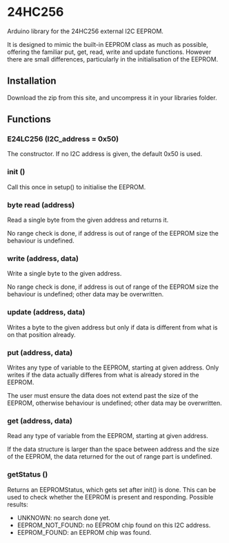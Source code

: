 # 24HC256
Arduino library for the 24HC256 external I2C EEPROM.

It is designed to mimic the built-in EEPROM class as much as possible, offering the familiar put, get, read, write and update functions. However there are small differences, particularly in the initialisation of the EEPROM.

## Installation
Download the zip from this site, and uncompress it in your libraries folder. 

## Functions

### E24LC256 (I2C_address = 0x50)
The constructor. If no I2C address is given, the default 0x50 is used.

### init ()
Call this once in setup() to initialise the EEPROM.

### byte read (address)
Read a single byte from the given address and returns it.

No range check is done, if address is out of range of the EEPROM size the behaviour is undefined.

### write (address, data)
Write a single byte to the given address.

No range check is done, if address is out of range of the EEPROM size the behaviour is undefined; other data may be overwritten.

### update (address, data)
Writes a byte to the given address but only if data is different from what is on that position already.

### put (address, data)
Writes any type of variable to the EEPROM, starting at given address. Only writes if the data actually differes from what is already stored in the EEPROM. 

The user must ensure the data does not extend past the size of the EEPROM, otherwise behaviour is undefined; other data may be overwritten.

### get (address, data)
Read any type of variable from the EEPROM, starting at given address. 

If the data structure is larger than the space between address and the size of the EEPROM, the data returned for the out of range part is undefined.

### getStatus ()
Returns an EEPROMStatus, which gets set after init() is done. This can be used to check whether the EEPROM is present and responding. Possible results:
* UNKNOWN: no search done yet.
* EEPROM_NOT_FOUND: no EEPROM chip found on this I2C address.
* EEPROM_FOUND: an EEPROM chip was found.
